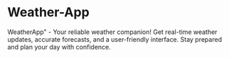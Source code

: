 # Weather-App
WeatherApp" - Your reliable weather companion! Get real-time weather updates, accurate forecasts, and a user-friendly interface. Stay prepared and plan your day with confidence.
